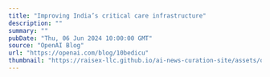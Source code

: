 ```yaml
---
title: "Improving India’s critical care infrastructure"
description: ""
summary: ""
pubDate: "Thu, 06 Jun 2024 10:00:00 GMT"
source: "OpenAI Blog"
url: "https://openai.com/blog/10bedicu"
thumbnail: "https://raisex-llc.github.io/ai-news-curation-site/assets/openai_logo.png"
---
```


